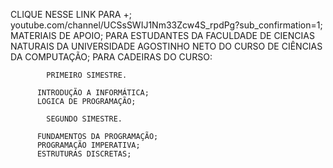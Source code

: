 CLIQUE NESSE LINK PARA +;
youtube.com/channel/UCSsSWIJ1Nm33Zcw4S_rpdPg?sub_confirmation=1;
MATERIAIS DE APOIO;
PARA ESTUDANTES DA FACULDADE DE CIENCIAS NATURAIS DA UNIVERSIDADE AGOSTINHO NETO DO CURSO DE CIÊNCIAS DA COMPUTAÇÃO;
PARA CADEIRAS DO CURSO:
            
            PRIMEIRO SIMESTRE.
          
          INTRODUÇÃO A INFORMÁTICA;
          LOGICA DE PROGRAMAÇÃO;

            SEGUNDO SIMESTRE.
          
          FUNDAMENTOS DA PROGRAMAÇÃO;
          PROGRAMAÇÃO IMPERATIVA;
          ESTRUTURAS DISCRETAS;
